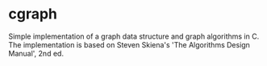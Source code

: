 # cgraph

Simple implementation of a graph data structure and graph algorithms in C.
The implementation is based on Steven Skiena's 'The Algorithms Design Manual', 2nd ed.
